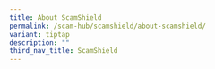 ```yaml
---
title: About ScamShield
permalink: /scam-hub/scamshield/about-scamshield/
variant: tiptap
description: ""
third_nav_title: ScamShield
---
```

